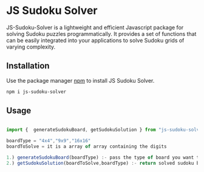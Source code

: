 # JS Sudoku Solver

JS-Sudoku-Solver is a lightweight and efficient Javascript package for solving Sudoku puzzles programmatically. It provides a set of functions that can be easily integrated into your applications to solve Sudoku grids of varying complexity.

## Installation

Use the package manager [npm](https://www.npmjs.com/package/js-sudoku-solver) to install JS Sudoku Solver.

```bash
npm i js-sudoku-solver
```

## Usage

```javascript

import {  generateSudokuBoard, getSudokuSolution } from "js-sudoku-solver";

boardType = "4x4","9x9","16x16"
boardToSolve = it is a array of array containing the digits

1.) generateSudokuBoard(boardType) :- pass the type of board you want to generate
2.) getSudokuSolution(boardToSolve,boardType) :- return solved sudoku board.

```
